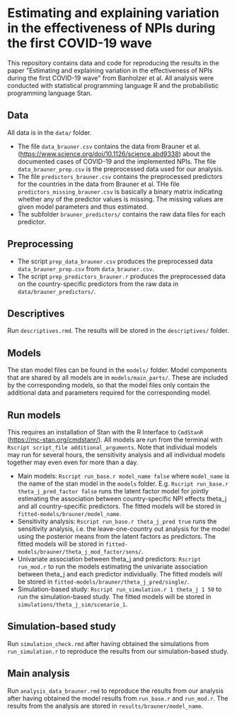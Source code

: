 # Estimating and explaining variation in the effectiveness of NPIs during the first COVID-19 wave

This repository contains data and code for reproducing the results in the paper "Estimating and explaining variation in the effectiveness of NPIs during the first COVID-19 wave" from Banholzer et al. All analysis were conducted with statistical programming language R and the probabilistic programming language Stan.

## Data

All data is in the `data/` folder. 

- The file `data_brauner.csv` contains the data from Brauner et al. (https://www.science.org/doi/10.1126/science.abd9338) about the documented cases of COVID-19 and the implemented NPIs. The file `data_brauner_prep.csv` is the preprocessed data used for our analysis.
- The file `predictors_brauner.csv` contains the preprocessed predictors for the countries in the data from Brauner et al. THe file `predictors_missing_brauner.csv` is basically a binary matrix indicating whether any of the predictor values is missing. The missing values are given model parameters and thus estimated. 
- The subfolder `brauner_predictors/` contains the raw data files for each predictor.

## Preprocessing

- The script `prep_data_brauner.csv` produces the preprocessed data `data_brauner_prep.csv` from `data_brauner.csv`.
- The script `prep_predictors_brauner.r` produces the preprocessed data on the country-specific predictors from the raw data in `data/brauner_predictors/`.

## Descriptives 

Run `descriptives.rmd`. The results will be stored in the `descriptives/` folder.

## Models

The stan model files can be found in the `models/` folder. Model components that are shared by all models are in `models/main_parts/`. These are included by the corresponding models, so that the model files only contain the additional data and parameters required for the corresponding model.

## Run models 

This requires an installation of Stan with the R Interface to `CmdStanR` (https://mc-stan.org/cmdstanr/). All models are run from the terminal with `Rscript script_file additional_arguments`. Note that individual models may run for several hours, the sensitivity analysis and all individual models together may even even for more than a day.

* Main models: `Rscript run_base.r model_name false` where `model_name` is the name of the stan model in the `models` folder. E.g. `Rscript run_base.r theta_j_pred_factor false` runs the latent factor model for jointly estimating the association between country-specific NPI effects theta_j and all country-specific predictors. The fitted models will be stored in `fitted-models/brauner/model_name`.
* Sensitivity analysis: `Rscript run_base.r theta_j_pred true` runs the sensitivity analysis, i.e. the leave-one-country out analysis for the model using the posterior means from the latent factors as predictors. The fitted models will be stored in `fitted-models/brauner/theta_j_mod_factor/sens/`.
* Univariate association between theta_j and predictors: `Rscript run_mod.r` to run the models estimating the univariate association between theta_j and each predictor individually. The fitted models will be stored in `fitted-models/brauner/theta_j_pred/single/`.
* Simulation-based study: `Rscript run_simulation.r 1 theta_j 1 50` to run the simulation-based study. The fitted models will be stored in `simulations/theta_j_sim/scenario_1`. 

## Simulation-based study

Run `simulation_check.rmd` after having obtained the simulations from `run_simulation.r` to reproduce the results from our simulation-based study. 

## Main analysis 

Run `analysis_data_brauner.rmd` to reproduce the results from our analysis after having obtained the model results from `run_base.r` and `run_mod.r`. The results from the analysis are stored in `results/brauner/model_name`. 
